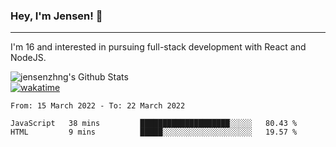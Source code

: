 ### Hey, I'm Jensen! 👋

---

I'm 16 and interested in pursuing full-stack development with React and NodeJS.

![jensenzhng's Github Stats](https://github-readme-stats.vercel.app/api?username=jensenzhng&theme=dark&show_icons=true&count_private=true)
<br />
[![wakatime](https://wakatime.com/badge/user/cbfc263d-3611-4e36-8278-8fad45fe3f62.svg)](https://wakatime.com/@cbfc263d-3611-4e36-8278-8fad45fe3f62)

<!--START_SECTION:waka-->

```text
From: 15 March 2022 - To: 22 March 2022

JavaScript   38 mins         ████████████████████░░░░░   80.43 %
HTML         9 mins          █████░░░░░░░░░░░░░░░░░░░░   19.57 %
```

<!--END_SECTION:waka-->
